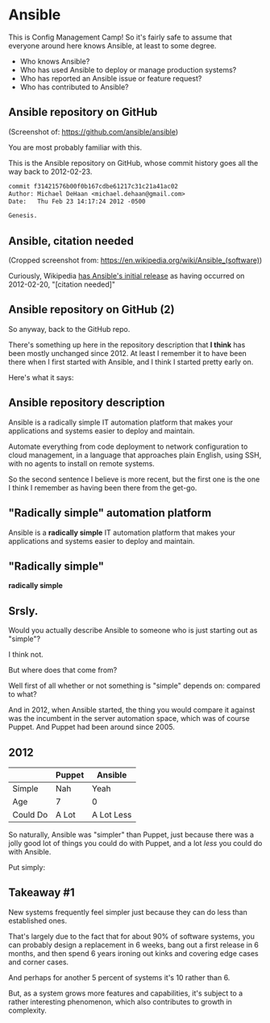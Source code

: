 # Ansible

<!-- Note -->
This is Config Management Camp!
So it's fairly safe to assume that everyone around here knows Ansible, at least to some degree.

* Who knows Ansible?
* Who has used Ansible to deploy or manage production systems?
* Who has reported an Ansible issue or feature request?
* Who has contributed to Ansible?


<!-- .slide: data-timing="15" data-background-image="images/ansible-github.png" data-background-size="contain" -->
## Ansible repository on GitHub <!-- .element class="hidden" -->

<!-- Note -->
(Screenshot of: <https://github.com/ansible/ansible>)

You are most probably familiar with this.

This is the Ansible repository on GitHub, whose commit history goes all the way back to 2012-02-23.

```patch
commit f31421576b00f0b167cdbe61217c31c21a41ac02
Author: Michael DeHaan <michael.dehaan@gmail.com>
Date:   Thu Feb 23 14:17:24 2012 -0500

Genesis.
```


<!-- .slide: data-timing="10" data-background-image="images/ansible-citation-needed.png" data-background-size="contain" -->
## Ansible, citation needed <!-- .element class="hidden" -->

<!-- Note -->
(Cropped screenshot from: <https://en.wikipedia.org/wiki/Ansible_(software)>)

Curiously, Wikipedia [has Ansible's initial release](https://en.wikipedia.org/wiki/Ansible_(software)) as having occurred on 2012-02-20, "[citation needed]"


<!-- .slide: data-timing="30" data-background-image="images/ansible-github.png" data-background-size="contain" -->
## Ansible repository on GitHub (2) <!-- .element class="hidden" -->

<!-- Note -->
So anyway, back to the GitHub repo.

There's something up here in the repository description that **I think** has been mostly unchanged since 2012.
At least I remember it to have been there when I first started with Ansible, and I think I started pretty early on.

Here's what it says:


<!-- .slide: data-timing="30" -->
## Ansible repository description <!-- .element class="hidden" -->
Ansible is a radically simple IT automation platform that makes your applications and systems easier to deploy and maintain.

Automate everything from code deployment to network configuration to cloud management, in a language that approaches plain English, using SSH, with no agents to install on remote systems.

<!-- Note -->
So the second sentence I believe is more recent, but the first one is the one I think I remember as having been there from the get-go.


<!-- .slide: data-timing="5" -->
## "Radically simple" automation platform <!-- .element class="hidden" -->
Ansible is a **radically simple** IT automation platform that makes your applications and systems easier to deploy and maintain.


<!-- .slide: data-timing="5" -->
## "Radically simple" <!-- .element class="hidden" -->
**radically simple**


<!-- .slide: data-timing="30" data-background-image="images/srsly.jpg" data-background-size="contain" -->
## Srsly. <!-- .element class="hidden" -->

<!-- Note -->
Would you actually describe Ansible to someone who is just starting out as "simple"?

I think not.

But where does that come from?

Well first of all whether or not something is "simple" depends on: compared to what?

And in 2012, when Ansible started, the thing you would compare it against was the incumbent in the server automation space, which was of course Puppet.
And Puppet had been around since 2005.


## 2012

|          | Puppet | Ansible    |
|----------|--------|------------|
| Simple   | Nah    | Yeah       |
| Age      | 7      | 0          |
| Could Do | A Lot  | A Lot Less |

<!-- Note -->
So naturally, Ansible was "simpler" than Puppet, just because there was a jolly good lot of things you could do with Puppet, and a lot *less* you could do with Ansible.

Put simply:


## Takeaway #1

New systems frequently feel simpler just because they can do less than established ones.

<!-- Note -->
That's largely due to the fact that for about 90% of software systems, you can probably design a replacement in 6 weeks, bang out a first release in 6 months, and then spend 6 years ironing out kinks and covering edge cases and corner cases.

And perhaps for another 5 percent of systems it's 10 rather than 6.

But, as a system grows more features and capabilities, it's subject to a rather interesting phenomenon, which also contributes to growth in complexity.
